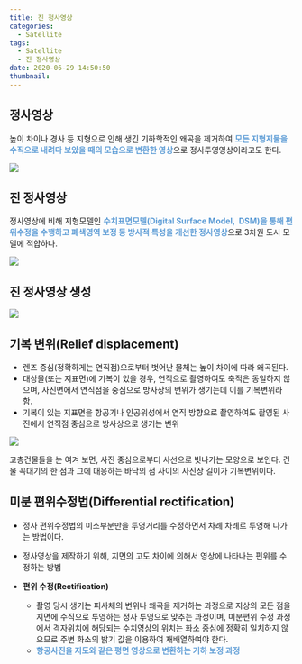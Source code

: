 ```yaml
---
title: 진 정사영상
categories:
  - Satellite
tags:
  - Satellite
  - 진 정사영상
date: 2020-06-29 14:50:50
thumbnail:
---
```


## 정사영상

높이 차이나 경사 등 지형으로 인해 생긴 기하학적인 왜곡을 제거하여 <span style="color:#5B9BD5">**모든 지형지물을 수직으로 내려다 보았을 때의 모습으로 변환한 영상**</span>으로 정사투영영상이라고도 한다.

![](/images/ortho/1.png)

## 진 정사영상

정사영상에 비해 지형모델인 <span style="color:#5B9BD5">**수치표면모델(Digital Surface Model,  DSM)을 통해 편위수정을 수행하고 폐색영역 보정 등 방사적 특성을 개선한 정사영상**</span>으로 3차원 도시 모델에 적합하다.

![](/images/ortho/2.png)

## 진 정사영상 생성

![](/images/ortho/3.png)

## 기복 변위(Relief displacement)

- 렌즈 중심(정확하게는 연직점)으로부터 벗어난 물체는 높이 차이에 따라 왜곡된다.
- 대상물(또는 지표면)에 기복이 있을 경우, 연직으로 촬영하여도 축적은 동일하지 않으며, 사진면에서 연직점을 중심으로 방사상의 변위가 생기는데 이를 기복변위라 함.
- 기복이 있는 지표면을 항공기나 인공위성에서 연직 방향으로 촬영하여도 촬영된 사진에서 연직점 중심으로 방사상으로 생기는 변위

![](/images/ortho/4.png)

고층건물들을 눈 여겨 보면, 사진 중심으로부터 사선으로 빗나가는 모양으로 보인다. 건물 꼭대기의 한 점과 그에 대응하는 바닥의 점 사이의 사진상 길이가 기복변위이다.

## 미분 편위수정법(Differential rectification)

- 정사 편위수정법의 미소부분만을 투영거리를 수정하면서 차례 차례로 투영해 나가는 방법이다.
- 정사영상을 제작하기 위해, 지면의 고도 차이에 의해서 영상에 나타나는 편위를 수정하는 방법

- **편위 수정(Rectification)**
  - 촬영 당시 생기는 피사체의 변위나 왜곡을 제거하는 과정으로 지상의 모든 점을 지면에 수직으로 투영하는 정사 투영으로 맞추는 과정이며, 미분편위 수정 과정에서 격자위치에 해당되는 수치영상의 위치는 화소 중심에 정확히 일치하지 않으므로 주변 화소의 밝기 값을 이용하여 재배열하여야 한다.
  - <span style="color:#5B9BD5">**항공사진을 지도와 같은 평면 영상으로 변환하는 기하 보정 과정**</span>
